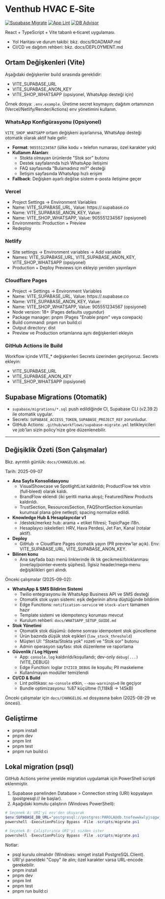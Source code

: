 # Venthub HVAC E‑Site

[![Supabase Migrate](https://github.com/peckop/venthub-hvac-esite/actions/workflows/supabase-migrate.yml/badge.svg)](https://github.com/peckop/venthub-hvac-esite/actions/workflows/supabase-migrate.yml)
[![App Lint](https://github.com/peckop/venthub-hvac-esite/actions/workflows/app-lint.yml/badge.svg)](https://github.com/peckop/venthub-hvac-esite/actions/workflows/app-lint.yml)
[![DB Advisor](https://github.com/peckop/venthub-hvac-esite/actions/workflows/db-advisor.yml/badge.svg)](https://github.com/peckop/venthub-hvac-esite/actions/workflows/db-advisor.yml)

React + TypeScript + Vite tabanlı e‑ticaret uygulaması.

- Yol Haritası ve durum takibi: bkz. docs/ROADMAP.md
- CI/CD ve dağıtım rehberi: bkz. docs/DEPLOYMENT.md

## Ortam Değişkenleri (Vite)

Aşağıdaki değişkenler build sırasında gereklidir:

- VITE_SUPABASE_URL
- VITE_SUPABASE_ANON_KEY
- VITE_SHOP_WHATSAPP (opsiyonel, WhatsApp desteği için)

Örnek dosya: `.env.example`. Üretime secret koymayın; dağıtım ortamınızın (Vercel/Netlify/Render/Actions) env yönetimini kullanın.

### WhatsApp Konfigürasyonu (Opsiyonel)
`VITE_SHOP_WHATSAPP` ortam değişkeni ayarlanırsa, WhatsApp desteği otomatik olarak aktif hale gelir:

- **Format**: `905551234567` (ülke kodu + telefon numarası, özel karakter yok)
- **Kullanım Alanları**: 
  - Stokta olmayan ürünlerde "Stok sor" butonu
  - Destek sayfalarında hızlı WhatsApp iletişimi
  - FAQ sayfasında "Bulamadınız mı?" desteği
  - İletişim sayfasında WhatsApp hızlı erişim
- **Fallback**: Değişken ayarlı değilse sistem e-posta iletişime geçer

### Vercel
- Project Settings → Environment Variables
- Name: VITE_SUPABASE_URL, Value: https://<project-ref>.supabase.co
- Name: VITE_SUPABASE_ANON_KEY, Value: <anon key>
- Name: VITE_SHOP_WHATSAPP, Value: 905551234567 (opsiyonel)
- Environments: Production + Preview
- Redeploy

### Netlify
- Site settings → Environment variables → Add variable
- Names: VITE_SUPABASE_URL, VITE_SUPABASE_ANON_KEY, VITE_SHOP_WHATSAPP (opsiyonel)
- Production + Deploy Previews için ekleyip yeniden yayınlayın

### Cloudflare Pages
- Project → Settings → Environment Variables
- Name: VITE_SUPABASE_URL, Value: https://<project-ref>.supabase.co
- Name: VITE_SUPABASE_ANON_KEY, Value: <anon key>
- Name: VITE_SHOP_WHATSAPP, Value: 905551234567 (opsiyonel)
- Node version: 18+ (Pages defaults uygundur)
- Package manager: pnpm (Pages "Enable pnpm" veya corepack)
- Build command: pnpm run build:ci
- Output directory: dist
- Preview ve Production ortamlarına aynı değişkenleri ekleyin

### GitHub Actions ile Build
Workflow içinde VITE_* değişkenleri Secrets üzerinden geçiriyoruz. Secrets ekleyin:
- VITE_SUPABASE_URL
- VITE_SUPABASE_ANON_KEY
- VITE_SHOP_WHATSAPP (opsiyonel)

## Supabase Migrations (Otomatik)
- `supabase/migrations/*.sql` push edildiğinde CI, Supabase CLI (v2.39.2) ile otomatik uygular.
- Secrets: `SUPABASE_ACCESS_TOKEN`, `SUPABASE_PROJECT_REF` zorunludur.
- GitHub Actions: `.github/workflows/supabase-migrate.yml` tetikleyicileri ve job’ları sizin policy’nize göre düzenlenebilir.

---

## Değişiklik Özeti (Son Çalışmalar)
Bkz. ayrıntılı günlük: `docs/CHANGELOG.md`.

Tarih: 2025-09-07

- **Ana Sayfa Konsolidasyonu**
  - VisualShowcase ve SpotlightList kaldırıldı; ProductFlow tek vitrin (full‑bleed) olarak kaldı.
  - BrandFlow eklendi (iki şeritli marka akışı); Featured/New Products kaldırıldı.
  - TrustSection, ResourcesSection, FAQShortSection konumları kurumsal plana göre netleşti; spacing normalize edildi.
- **Knowledge Hub & Hesaplayıcılar v1**
  - /destek/merkez hub: arama + etiket filtresi; TopicPage i18n.
  - Hesaplayıcı iskeletleri: HRV, Hava Perdesi, Jet Fan, Kanal (rotalar aktif).
- **Deploy**
  - GitHub → Cloudflare Pages otomatik yayın (PR preview’lar açık). Env: VITE_SUPABASE_URL, VITE_SUPABASE_ANON_KEY.
- **Bilinen konu**
  - Ana sayfada bazı menü linklerinde ilk tık gecikmesi/bloklanması (overlay/pointer‑events şüphesi). İlgisiz header/mega‑menu değişiklikleri geri alındı.

Önceki çalışmalar (2025-09-02):

- **WhatsApp & SMS Bildirim Sistemi**
  - Twilio entegrasyonu ile WhatsApp Business API ve SMS desteği
  - Otomatik stok uyarı sistemi: eşik değerinin altına düştüğünde bildirim
  - Edge Functions: `notification-service` ve `stock-alert` tamamen hazır
  - Template sistemi ve idempotency koruması mevcut
  - Kurulum rehberi: `docs/WHATSAPP_SETUP_GUIDE.md`
- **Stok Yönetimi**
  - Otomatik stok düşümü: ödeme sonrası idempotent stok güncelleme
  - Ürün bazında düşük stok eşikleri (`low_stock_threshold`)
  - Müşteri UI: "Stokta/Stokta yok" rozeti ve "Stok sor" butonu
  - Admin operasyon sayfası: stok düzenleme ve raporlama
- **Güvenlik / Log Hijyeni**
  - App: `console.log` kaldırıldı/koşullandı; dev-only `debug(...)` (VITE_DEBUG)
  - Edge Function: loglar `IYZICO_DEBUG` ile koşullu; PII maskeleme
  - Kullanılmayan modüller temizlendi
- **CI/CD & Build**
  - Lint politikası: `no-console` etkin, `--max-warnings=0` ile geçiyor
  - Bundle optimizasyonu: %87 küçültme (1,118kB → 145kB)

Önceki çalışmalar için `docs/CHANGELOG.md` dosyasına bakın (2025-08-29 ve öncesi).

## Geliştirme
- pnpm install
- pnpm dev
- pnpm lint
- pnpm test
- pnpm run build:ci

## Lokal migration (psql)
GitHub Actions yerine yerelde migration uygulamak için PowerShell scripti eklenmiştir.

1) Supabase panelinden Database > Connection string (URI) kopyalayın (postgresql:// ile başlar).
2) Aşağıdaki komutu çalıştırın (Windows PowerShell):

```powershell path=null start=null
# Seçenek A: URI'yi env'den okuyarak
$env:SUPABASE_DB_URL="postgresql://postgres:PAROLA@db.tnofewwkwlyjsqgwjjga.supabase.co:5432/postgres"
powershell -ExecutionPolicy Bypass -File .scripts/migrate.ps1

# Seçenek B: Çalıştırınca URI'yi sizden ister
powershell -ExecutionPolicy Bypass -File .scripts/migrate.ps1
```

Notlar:
- psql kurulu olmalıdır (Windows: winget install PostgreSQL.Client).
- URI'yi paneldeki "Copy" ile alın; özel karakter varsa URL-encode gerekebilir.
- pnpm install
- pnpm dev
- pnpm lint
- pnpm test
- pnpm run build:ci

